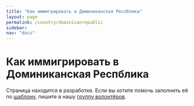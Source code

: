 ```yaml
---
title: "Как иммигрировать в Доминиканская Респблика"
layout: page
permalink: /country/dominicanrepublic
sidebar:
nav: "docs"
---
```


# Как иммигрировать в Доминиканская Респблика

Страница находится в разработке. Если вы хотите помочь заполнить её по [шаблону](/template), пишите в нашу [группу волонтёров](https://t.me/+FHi3FnJaoWJkMDAx).
